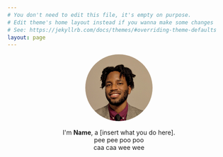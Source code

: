 ```yaml
---
# You don't need to edit this file, it's empty on purpose.
# Edit theme's home layout instead if you wanna make some changes
# See: https://jekyllrb.com/docs/themes/#overriding-theme-defaults
layout: page
---
```


<center>
<div>
<p>
<img src="mypic.jpg" width="30%" height="30%" alt="Avatar" style="border-radius: 50%">
</p>
<p>I'm <b>Name</b>, a [insert what you do here].<br>
pee pee poo poo <br>
caa caa wee wee</p>
</div>
</center>

